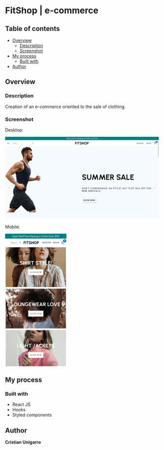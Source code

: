 # FitShop | e-commerce

## Table of contents

- [Overview](#overview)
  - [Description](#description)
  - [Screenshot](#screenshot)
- [My process](#my-process)
  - [Built with](#built-with)
- [Author](#author)

## Overview

### Description

Creation of an e-commerce oriented to the sale of clothing.

### Screenshot

Desktop:

<img src="src/assets/desktop.png" alt="drawing" width="500"/>

Mobile:

<img src="src/assets/mobile.png" alt="drawing" width="200"/>

## My process

### Built with

- React JS
- Hooks
- Styled components

## Author

**Cristian Unigarro**
